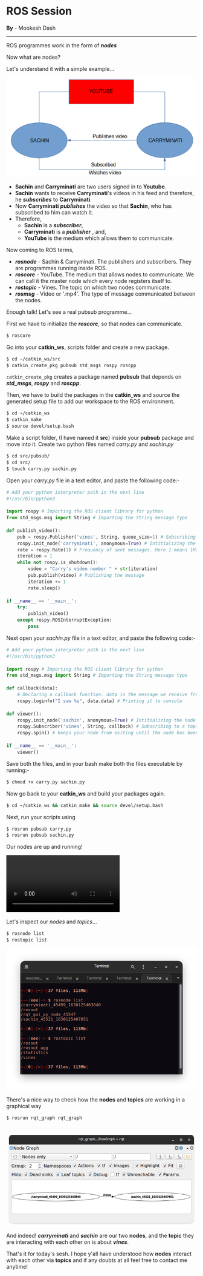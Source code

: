 # ROS Session

**By** - Mookesh Dash

------

ROS programmes work in the form of **_nodes_**

Now what are nodes?

Let's understand it with a simple example...

![Screenshot-20210828013634-600x313](/images/Screenshot-20210828013634-600x313.png)

- **Sachin** and **Carryminati** are two users signed in to **Youtube**.
- **Sachin** wants to receive **Carryminati**'s videos in his feed and therefore, he **_subscribes_** to **Carryminati**.
- Now **Carryminati** **_publishes_** the video so that **Sachin**, who has subscribed to him can watch it.
- Therefore,
  - **Sachin** is a **_subscriber_**,
  - **Carryminati** is a **_publisher_** , and,
  - **YouTube** is the medium which allows them to communicate.

Now coming to ROS terms,

- **_rosnode_** - Sachin & Carryminati. The publishers and subscribers. They are programmes running inside ROS.
- **_roscore_** - YouTube. The medium that allows nodes to communicate. We can call it the master node which every node registers itself to.
- **_rostopic_** - Vines. The topic on which two nodes communicate.
- **_rosmsg_** - Video or '.mp4'. The type of message communicated between the nodes.

Enough talk! Let's see a real pubsub programme...

First we have to initialize the **_roscore_**, so that nodes can communicate.

```bash
$ roscore
```

Go into your **catkin_ws**, scripts folder and create a new package.

```bash
$ cd ~/catkin_ws/src
$ catkin_create_pkg pubsub std_msgs rospy roscpp
```

```catkin_create_pkg``` creates a package named **pubsub** that depends on **_std_msgs_**, **_rospy_** and **_roscpp_**.

Then, we have to build the packages in the **catkin_ws** and source the generated setup file to add our workspace to the ROS environment.

```bash
$ cd ~/catkin_ws
$ catkin_make
$ source devel/setup.bash
```

Make a script folder, (I have named it **src**) inside your **pubsub** package and move into it. Create two python files named _carry.py_ and _sachin.py_

```bash
$ cd src/pubsub/
$ cd src/
$ touch carry.py sachin.py
```

Open your _carry.py_ file in a text editor, and paste the following code:-

```python
# Add your python interpreter path in the next line
#!/usr/bin/python3

import rospy # Importing the ROS client library for python
from std_msgs.msg import String # Importing the String message type

def publish_video():
    pub = rospy.Publisher('vines', String, queue_size=1) # Subscribing to a topic
    rospy.init_node('carryminati', anonymous=True) # Intitializing the node
    rate = rospy.Rate(1) # Frequency of sent messages. Here 1 means 1Hz
    iteration = 1
    while not rospy.is_shutdown(): 
        video = "Carry's video number " + str(iteration)
        pub.publish(video) # Publishing the message
        iteration += 1
        rate.sleep()

if __name__ == '__main__':
    try:
        publish_video()
    except rospy.ROSInterruptException:
        pass

```

Next open your _sachin.py_ file in a text editor, and paste the following code:-

```python
# Add your python interpreter path in the next line
#!/usr/bin/python3

import rospy # Importing the ROS client library for python
from std_msgs.msg import String # Importing the String message type

def callback(data): 
    # Declaring a callback function. data is the message we receive from the publisher
    rospy.loginfo("I saw %s", data.data) # Printing it to console
    
def viewer():
    rospy.init_node('sachin', anonymous=True) # Intitializing the node
    rospy.Subscriber('vines', String, callback) # Subscribing to a topic
    rospy.spin() # keeps your node from exiting until the node has been shutdown

if __name__ == '__main__':
    viewer()
```

Save both the files, and in your bash make both the files executable by running:-

```bash
$ chmod +x carry.py sachin.py
```

Now go back to your **catkin_ws** and build your packages again.

```bash
$ cd ~/catkin_ws && catkin_make && source devel/setup.bash
```

Next, run your scripts using

```bash
$ rosrun pubsub carry.py
$ rosrun pubsub sachin.py
```

Our nodes are up and running!

<video src="/videos/example_node.mp4"></video>

Let's inspect our _nodes_ and _topics_...

```bash
$ rosnode list
$ rostopic list
```

![rosseshss](/images/rosseshss.png)

There's a nice way to check how the **nodes** and **topics** are working in a graphical way

```bash
$ rosrun rqt_graph rqt_graph
```

​                ![rosseshrqt](/images/rosseshrqt.png)

And indeed! **_carryminati_** and **_sachin_** are our two **nodes**, and the **topic** they are interacting with each other on is about **_vines_**.

That's it for today's sesh. I hope y'all have understood how **nodes** interact with each other via **topics** and if any doubts at all feel free to contact me anytime!
